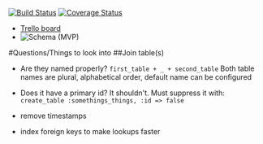 [![Build Status](https://travis-ci.org/fab9/travis-ci.svg?branch=master)](https://travis-ci.org/fab9/devbootcat)
[![Coverage Status](https://coveralls.io/repos/fab9/devbootcat/badge.png)](https://coveralls.io/r/fab9/devbootcat)

- [Trello board](https://trello.com/b/zlkG8OAa/devbootcat)
- ![Schema (MVP)](http://cl.ly/image/2Z3h2I3G1s2A/Image%202014-06-04%20at%204.36.23%20PM.png "")

#Questions/Things to look into
##Join table(s)
- Are they named properly? `first_table + _ + second_table`
  Both table names are plural, alphabetical order, default name can be configured

- Does it have a primary id? It shouldn't. Must suppress it with:
  `create_table :somethings_things, :id => false`

- remove timestamps
- index foreign keys to make lookups faster





